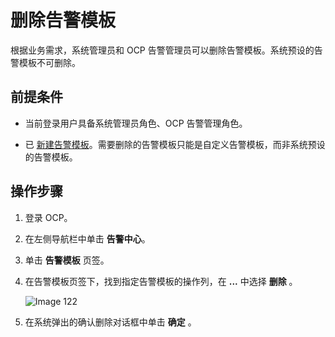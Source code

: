 # 删除告警模板

根据业务需求，系统管理员和 OCP 告警管理员可以删除告警模板。系统预设的告警模板不可删除。

## 前提条件

* 当前登录用户具备系统管理员角色、OCP 告警管理角色。

* 已 [新建告警模板](../400.manage-alert-templates/100.create-an-alert-template.md)。需要删除的告警模板只能是自定义告警模板，而非系统预设的告警模板。

## 操作步骤

1. 登录 OCP。

2. 在左侧导航栏中单击 **告警中心**。

3. 单击 **告警模板** 页签。

4. 在告警模板页签下，找到指定告警模板的操作列，在 **...** 中选择 **删除** 。

   ![Image 122](https://obbusiness-private.oss-cn-shanghai.aliyuncs.com/doc/img/ocp/401/%E5%88%A0%E9%99%A4%E5%91%8A%E8%AD%A6%E6%A8%A1%E6%9D%BF1.png)

5. 在系统弹出的确认删除对话框中单击 **确定** 。
